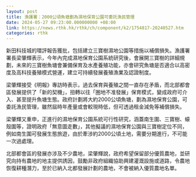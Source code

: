 ```yaml
---
layout: post
title: 漁護署：2000公頃魚塘劃為濕地保育公園可委託漁民管理
date: 2024-05-27 09:23:00.000000000 +08:00
link: https://news.rthk.hk/rthk/ch/component/k2/1754817-20240527.htm
categories: rthk
---
```


新田科技城的環評報告獲批，包括建立三寶樹濕地公園等措施以補償損失。漁護署署長梁肇輝表示，今年內完成濕地保育公園系統研究後，會展開三寶樹的詳細規劃，未來的三寶樹魚塘會兼備保育及水產養殖功能，亦會研究魚塘是否適合以高密度及高科技養殖模式營運，建立可持續發展養殖漁業及認證制度。

梁肇輝接受《明報》專訪時表示，過去保育與養殖之間一直存在矛盾，而北部都會區發展提供了「新的契機」，扭轉以往「圈地不准發展」保育模式，變成政府可介入、甚至提升魚塘生態。政府計劃將大約2000公頃魚塘，劃為濕地保育公園，可委託漁民管理，雖然屆時年產量或會較現時低，但可透過租金減免等補償損失。

梁肇輝又重申，正進行的濕地保育公園系統可行性研究，涵蓋南生圍、三寶樹、蠔殼圍等，證明政府「無意圖走數」，其他擬議的濕地保育公園與三寶樹定位不同，例如南生圍可發展生態旅遊，由於牽涉約2000公頃土地，需要分期進行，不可能一次過處理。

北部都會區的發展亦涉及不少農地，梁肇輝說，政府希望保留部分優質農地，並研究向持有農地的地主提供誘因，鼓勵非政府組織協助興建灌溉設施或道路，令農地恢復耕種潛力，至於已納入北都發展計劃的農地，不會被納入優質農地名單。
